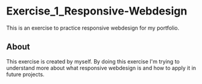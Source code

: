 # Exercise_1_Responsive-Webdesign
This is an exercise to practice responsive webdesign for my portfolio.

## About
This exercise is created by myself. By doing this exercise I'm trying to understand more about what responsive webdesign is and how to apply it in future projects.
